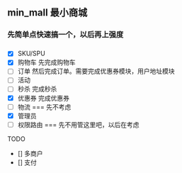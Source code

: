 ## min_mall  最小商城

### 先简单点快速搞一个，以后再上强度

###
- [x] SKU/SPU
- [x] 购物车  先完成购物车
- [ ] 订单    然后完成订单。需要完成优惠券模块，用户地址模块
- [ ] 活动 
- [ ] 秒杀     完成秒杀
- [x] 优惠券   完成优惠券
- [ ] 物流   === 先不考虑
- [x] 管理员
- [ ] 权限路由  === 先不用管这里吧，以后在考虑

TODO
- [] 多商户
- [] 支付